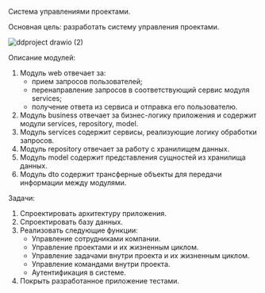 Система управлениями проектами.

Основная цель: разработать систему управления проектами.

![ddproject drawio (2)](https://github.com/IvanSmeyukha/DDProject/assets/87076117/6eee9716-5e86-4861-880d-b0bffbe0eda5)


Описание модулей:
 1)	Модуль web отвечает за:
    -	прием запросов пользователей;
    -	перенаправление запросов в соответствующий сервис модуля services;
    -	получение ответа из сервиса и отправка его пользователю.
 2)	Модуль business отвечает за бизнес-логику приложения и содержит модули services, repository, model.
 3)	Модуль services содержит сервисы, реализующие логику обработки запросов.
 4)	Модуль repository отвечает за работу с хранилищем данных.
 5)	Модуль model содержит представления сущностей из хранилища данных.
 6)	Модуль dto содержит трансферные объекты для передачи информации между модулями.

Задачи:
 1)	Спроектировать архитектуру приложения.
 2)	Спроектировать базу данных.
 3)	Реализовать следующие функции:
    -	Управление сотрудниками компании. 
    -	Управление проектами и их жизненным циклом.
    -	Управление задачами внутри проекта и их жизненным циклом.
    -	Управление командами внутри проекта.
    -	Аутентификация в системе.
 4)	Покрыть разработанное приложение тестами.

